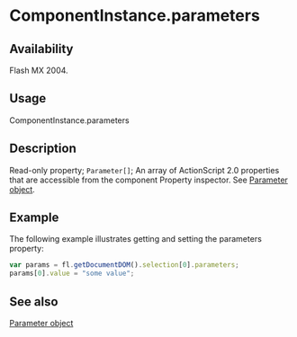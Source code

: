 # ComponentInstance.parameters

## Availability

Flash MX 2004.

## Usage

ComponentInstance.parameters

## Description

Read-only property; `Parameter[]`; An array of ActionScript 2.0 properties that are accessible from the component Property inspector. See [Parameter object](../Parameter_object/Parameter_summary.md).

## Example

The following example illustrates getting and setting the parameters property:

```javascript
var params = fl.getDocumentDOM().selection[0].parameters;
params[0].value = "some value";
```

## See also

[Parameter object](../Parameter_object/Parameter_summary.md)
